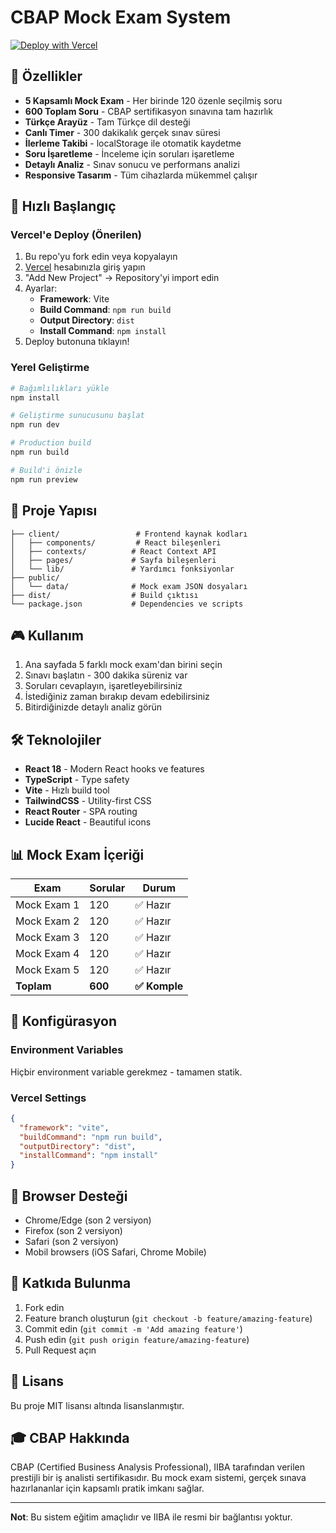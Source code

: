 # CBAP Mock Exam System

[![Deploy with Vercel](https://vercel.com/button)](https://vercel.com/new/clone?repository-url=https://github.com/YOUR_USERNAME/cbap-mock-exam)

## 🎯 Özellikler

- **5 Kapsamlı Mock Exam** - Her birinde 120 özenle seçilmiş soru
- **600 Toplam Soru** - CBAP sertifikasyon sınavına tam hazırlık
- **Türkçe Arayüz** - Tam Türkçe dil desteği
- **Canlı Timer** - 300 dakikalık gerçek sınav süresi
- **İlerleme Takibi** - localStorage ile otomatik kaydetme
- **Soru İşaretleme** - İnceleme için soruları işaretleme
- **Detaylı Analiz** - Sınav sonucu ve performans analizi
- **Responsive Tasarım** - Tüm cihazlarda mükemmel çalışır

## 🚀 Hızlı Başlangıç

### Vercel'e Deploy (Önerilen)

1. Bu repo'yu fork edin veya kopyalayın
2. [Vercel](https://vercel.com) hesabınızla giriş yapın
3. "Add New Project" → Repository'yi import edin
4. Ayarlar:
   - **Framework**: Vite
   - **Build Command**: `npm run build`
   - **Output Directory**: `dist`
   - **Install Command**: `npm install`
5. Deploy butonuna tıklayın!

### Yerel Geliştirme

```bash
# Bağımlılıkları yükle
npm install

# Geliştirme sunucusunu başlat
npm run dev

# Production build
npm run build

# Build'i önizle
npm run preview
```

## 📁 Proje Yapısı

```
├── client/                 # Frontend kaynak kodları
│   ├── components/         # React bileşenleri
│   ├── contexts/          # React Context API
│   ├── pages/             # Sayfa bileşenleri
│   └── lib/               # Yardımcı fonksiyonlar
├── public/
│   └── data/              # Mock exam JSON dosyaları
├── dist/                  # Build çıktısı
└── package.json           # Dependencies ve scripts
```

## 🎮 Kullanım

1. Ana sayfada 5 farklı mock exam'dan birini seçin
2. Sınavı başlatın - 300 dakika süreniz var
3. Soruları cevaplayın, işaretleyebilirsiniz
4. İstediğiniz zaman bırakıp devam edebilirsiniz
5. Bitirdiğinizde detaylı analiz görün

## 🛠️ Teknolojiler

- **React 18** - Modern React hooks ve features
- **TypeScript** - Type safety
- **Vite** - Hızlı build tool
- **TailwindCSS** - Utility-first CSS
- **React Router** - SPA routing
- **Lucide React** - Beautiful icons

## 📊 Mock Exam İçeriği

| Exam | Sorular | Durum |
|------|---------|-------|
| Mock Exam 1 | 120 | ✅ Hazır |
| Mock Exam 2 | 120 | ✅ Hazır |  
| Mock Exam 3 | 120 | ✅ Hazır |
| Mock Exam 4 | 120 | ✅ Hazır |
| Mock Exam 5 | 120 | ✅ Hazır |
| **Toplam** | **600** | **✅ Komple** |

## 🔧 Konfigürasyon

### Environment Variables
Hiçbir environment variable gerekmez - tamamen statik.

### Vercel Settings
```json
{
  "framework": "vite",
  "buildCommand": "npm run build",
  "outputDirectory": "dist",
  "installCommand": "npm install"
}
```

## 📱 Browser Desteği

- Chrome/Edge (son 2 versiyon)
- Firefox (son 2 versiyon)  
- Safari (son 2 versiyon)
- Mobil browsers (iOS Safari, Chrome Mobile)

## 🤝 Katkıda Bulunma

1. Fork edin
2. Feature branch oluşturun (`git checkout -b feature/amazing-feature`)
3. Commit edin (`git commit -m 'Add amazing feature'`)
4. Push edin (`git push origin feature/amazing-feature`)
5. Pull Request açın

## 📄 Lisans

Bu proje MIT lisansı altında lisanslanmıştır.

## 🎓 CBAP Hakkında

CBAP (Certified Business Analysis Professional), IIBA tarafından verilen prestijli bir iş analisti sertifikasıdır. Bu mock exam sistemi, gerçek sınava hazırlananlar için kapsamlı pratik imkanı sağlar.

---

**Not**: Bu sistem eğitim amaçlıdır ve IIBA ile resmi bir bağlantısı yoktur.
